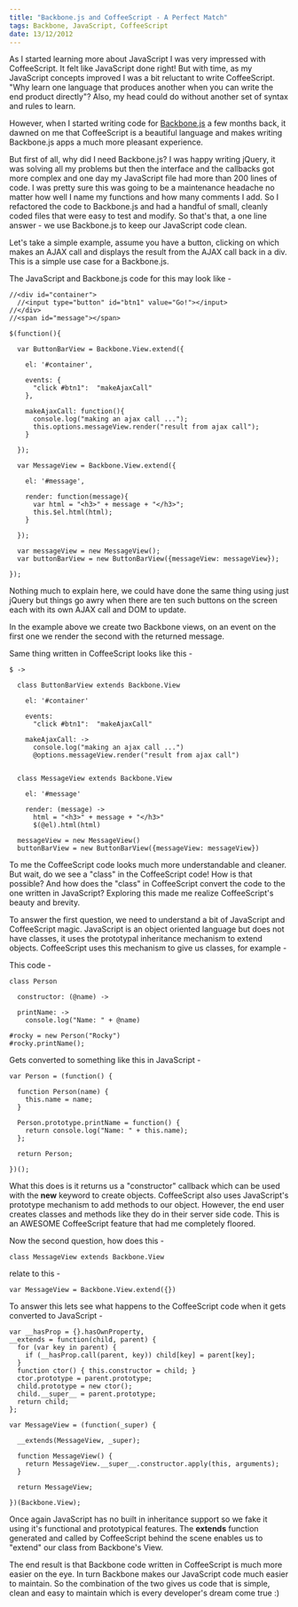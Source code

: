```yaml
--- 
title: "Backbone.js and CoffeeScript - A Perfect Match"
tags: Backbone, JavaScript, CoffeeScript
date: 13/12/2012
---
```


As I started learning more about JavaScript I was very impressed with CoffeeScript. It felt like JavaScript done right! But with time, as my JavaScript concepts improved I was a bit reluctant to write CoffeeScript. "Why learn one language that produces another when you can write the end product directly"? Also, my head could do without another set of syntax and rules to learn.

However, when I started writing code for [Backbone.js](http://backbonejs.org/) a few months back, it dawned on me that CoffeeScript is a beautiful language and makes writing Backbone.js apps a much more pleasant experience.

But first of all, why did I need Backbone.js? I was happy writing jQuery, it was solving all my problems but then the interface and the callbacks got more complex and one day my JavaScript file had more than 200 lines of code. I was pretty sure this was going to be a maintenance headache no matter how well I name my functions and how many comments I add. So I refactored the code to Backbone.js and had a handful of small, cleanly coded files that were easy to test and modify. So that's that, a one line answer - we use Backbone.js to keep our JavaScript code clean.

Let's take a simple example, assume you have a button, clicking on which makes an AJAX call and displays the result from the AJAX call back in a div. This is a simple use case for a Backbone.js.

The JavaScript and Backbone.js code for this may look like -

    //<div id="container">
      //<input type="button" id="btn1" value="Go!"></input>
    //</div>
    //<span id="message"></span>

    $(function(){

      var ButtonBarView = Backbone.View.extend({

        el: '#container',

        events: {
          "click #btn1":  "makeAjaxCall"
        },

        makeAjaxCall: function(){
          console.log("making an ajax call ...");
          this.options.messageView.render("result from ajax call");
        }

      });

      var MessageView = Backbone.View.extend({

        el: '#message',

        render: function(message){
          var html = "<h3>" + message + "</h3>";
          this.$el.html(html); 
        }

      });

      var messageView = new MessageView();
      var buttonBarView = new ButtonBarView({messageView: messageView});

    });

Nothing much to explain here, we could have done the same thing using just jQuery but things go awry when there are ten such buttons on the screen each with its own AJAX call and DOM to update.

In the example above we create two Backbone views, on an event on the first one we render the second with the returned message.

Same thing written in CoffeeScript looks like this -

    $ ->

      class ButtonBarView extends Backbone.View

        el: '#container'

        events: 
          "click #btn1":  "makeAjaxCall"

        makeAjaxCall: ->
          console.log("making an ajax call ...")
          @options.messageView.render("result from ajax call")


      class MessageView extends Backbone.View

        el: '#message'

        render: (message) ->
          html = "<h3>" + message + "</h3>"
          $(@el).html(html)

      messageView = new MessageView()
      buttonBarView = new ButtonBarView({messageView: messageView})


To me the CoffeeScript code looks much more understandable and cleaner. But wait, do we see a "class" in the CoffeeScript code! How is that possible? And how does the "class" in CoffeeScript convert the code to the one written in JavaScript? Exploring this made me realize CoffeeScript's beauty and brevity.

To answer the first question, we need to understand a bit of JavaScript and CoffeeScript magic. JavaScript is an object oriented language but does not have classes, it uses the prototypal inheritance mechanism to extend objects. CoffeeScript uses this mechanism to give us classes, for example - 

This code -

    class Person

      constructor: (@name) ->

      printName: ->
        console.log("Name: " + @name)

    #rocky = new Person("Rocky")
    #rocky.printName(); 

Gets converted to something like this in JavaScript -

    var Person = (function() {

      function Person(name) {
        this.name = name;
      }

      Person.prototype.printName = function() {
        return console.log("Name: " + this.name);
      };

      return Person;

    })();
    
What this does is it returns us a "constructor" callback which can be used with the __new__ keyword to create objects. CoffeeScript also uses JavaScript's prototype mechanism to add methods to our object. However, the end user creates classes and methods like they do in their server side code. This is an AWESOME CoffeeScript feature that had me completely floored.

Now the second question, how does this -

    class MessageView extends Backbone.View

relate to this -

    var MessageView = Backbone.View.extend({})


To answer this lets see what happens to the CoffeeScript code when it gets converted to JavaScript -

    var __hasProp = {}.hasOwnProperty,
    __extends = function(child, parent) { 
      for (var key in parent) { 
        if (__hasProp.call(parent, key)) child[key] = parent[key]; 
      } 
      function ctor() { this.constructor = child; } 
      ctor.prototype = parent.prototype; 
      child.prototype = new ctor(); 
      child.__super__ = parent.prototype; 
      return child; 
    };

    var MessageView = (function(_super) {

      __extends(MessageView, _super);

      function MessageView() {
        return MessageView.__super__.constructor.apply(this, arguments);
      }

      return MessageView;

    })(Backbone.View);

Once again JavaScript has no built in inheritance support so we fake it using it's functional and prototypical features. The __extends__ function generated and called by CoffeeScript behind the scene enables us to "extend" our class from Backbone's View.

The end result is that Backbone code written in CoffeeScript is much more easier on the eye. In turn Backbone makes our JavaScript code much easier to maintain. So the combination of the two gives us code that is simple, clean and easy to maintain which is every developer's dream come true :)

